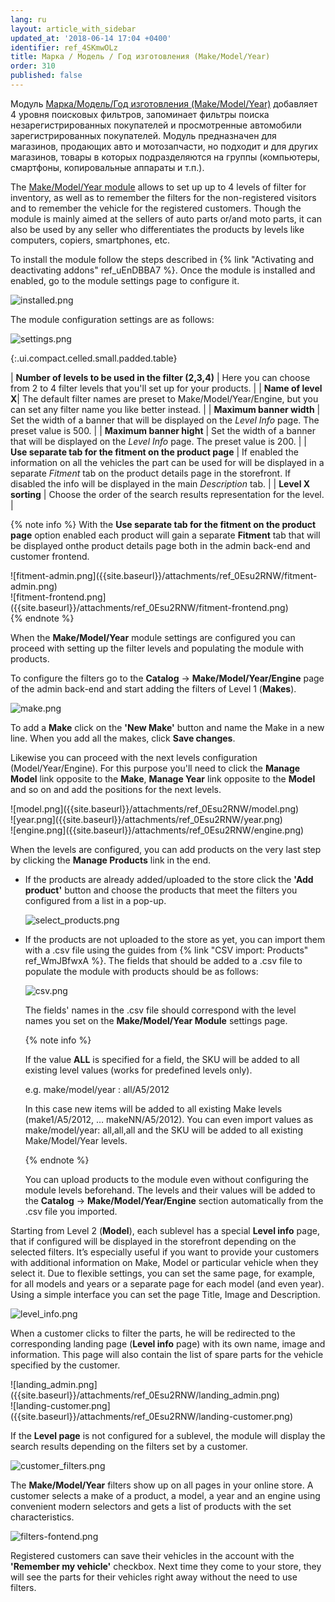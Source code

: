 ```yaml
---
lang: ru
layout: article_with_sidebar
updated_at: '2018-06-14 17:04 +0400'
identifier: ref_4SKmwOLz
title: Марка / Модель / Год изготовления (Make/Model/Year)
order: 310
published: false
---
```

Модуль [Марка/Модель/Год изготовления (Make/Model/Year)](https://market.x-cart.com/addons/make-model-year.html "Марка / Модель / Год изготовления (Make/Model/Year)") добавляет 4 уровня поисковых фильтров, запоминает фильтры поиска незарегистрированных покупателей и просмотренные автомобили зарегистрированных покупателей. Модуль предназначен для магазинов, продающих авто и мотозапчасти, но подходит и для других магазинов, товары в которых подразделяются на группы (компьютеры, смартфоны, копировальные аппараты и т.п.).


The [Make/Model/Year module](https://market.x-cart.com/addons/make-model-year.html "Make/Model/Year Module") allows to set up up to 4 levels of filter for inventory, as well as to remember the filters for the non-registered visitors and to remember the vehicle for the registered customers. Though the module is mainly aimed at the sellers of auto parts or/and moto parts, it can also be used by any seller who differentiates the products by levels like computers, copiers, smartphones, etc. 

To install the module follow the steps described in {% link "Activating and deactivating addons" ref_uEnDBBA7 %}. Once the module is installed and enabled, go to the module settings page to configure it.

![installed.png]({{site.baseurl}}/attachments/ref_0Esu2RNW/installed.png)

The module configuration settings are as follows:

![settings.png]({{site.baseurl}}/attachments/ref_0Esu2RNW/settings.png)

{:.ui.compact.celled.small.padded.table}

| **Number of levels to be used in the filter (2,3,4)** | Here you can choose from 2 to 4 filter levels that you'll set up for your products. |
| **Name of level X**| The default filter names are preset to Make/Model/Year/Engine, but you can set any filter name you like better instead. |
| **Maximum banner width** | Set the width of a banner that will be displayed on the _Level Info_ page. The preset value is 500. |
| **Maximum banner hight** | Set the width of a banner that will be displayed on the _Level Info_ page. The preset value is 200. |
| **Use separate tab for the fitment on the product page** | If enabled the information on all the vehicles the part can be used for will be displayed in a separate _Fitment_ tab on the product details page in the storefront. If disabled the info will be displayed in the main _Description_ tab. | 
| **Level X sorting** | Choose the order of the search results representation for the level. |

{% note info %}
With the **Use separate tab for the fitment on the product page** option enabled each product will gain a separate **Fitment** tab that will be displayed onthe product details page both in the admin back-end and customer frontend.
<div class="ui stackable two column grid">
  <div class="column" markdown="span">![fitment-admin.png]({{site.baseurl}}/attachments/ref_0Esu2RNW/fitment-admin.png)</div>
  <div class="column" markdown="span">![fitment-frontend.png]({{site.baseurl}}/attachments/ref_0Esu2RNW/fitment-frontend.png)</div>
</div>
{% endnote %}

When the **Make/Model/Year** module settings are configured you can proceed with setting up the filter levels and populating the module with products. 

To configure the filters go to the **Catalog** -> **Make/Model/Year/Engine** page of the admin back-end and start adding the filters of Level 1 (**Makes**).

![make.png]({{site.baseurl}}/attachments/ref_0Esu2RNW/make.png)

To add a **Make** click on the **'New Make'** button and name the Make in a new line. When you add all the makes, click **Save changes**.  

Likewise you can proceed with the next levels configuration (Model/Year/Engine). For this purpose you'll need to click the **Manage Model** link opposite to the **Make**, **Manage Year** link opposite to the **Model** and so on and add the positions for the next levels. 

<div class="ui stackable three column grid">
  <div class="column" markdown="span">![model.png]({{site.baseurl}}/attachments/ref_0Esu2RNW/model.png)</div>
  <div class="column" markdown="span">![year.png]({{site.baseurl}}/attachments/ref_0Esu2RNW/year.png)</div>
  <div class="column" markdown="span">![engine.png]({{site.baseurl}}/attachments/ref_0Esu2RNW/engine.png)</div>
</div>

When the levels are configured, you can add products on the very last step by clicking the **Manage Products** link in the end. 

* If the products are already added/uploaded to the store click the **'Add product'** button and choose the products that meet the filters you configured from a list in a pop-up.
  
  ![select_products.png]({{site.baseurl}}/attachments/ref_0Esu2RNW/select_products.png)
  
  
* If the products are not uploaded to the store as yet, you can import them with a .csv file using the guides from {% link "CSV import: Products" ref_WmJBfwxA %}.
  The fields that should be added to a .csv file to populate the module with products should be as follows:
  
  ![csv.png]({{site.baseurl}}/attachments/ref_0Esu2RNW/csv.png)
  
  
  The fields' names in the .csv file should correspond with the level names you set on the **Make/Model/Year Module** settings page.
  
  {% note info %}
  
  If the value **ALL** is specified for a field, the SKU will be added to all existing level values (works for predefined levels only). 
  
  e.g. 
  make/model/year : all/A5/2012
  
  In this case new items will be added to all existing Make levels (make1/A5/2012, … makeNN/A5/2012). You can even import values as make/model/year: all,all,all and the SKU will be added to all existing Make/Model/Year levels. 
  
  {% endnote %}
  
  You can upload products to the module even without configuring the module levels beforehand. The levels and their values will be added to the **Catalog** -> **Make/Model/Year/Engine** section automatically from the .csv file you imported. 
  
Starting from Level 2 (**Model**), each sublevel has a special **Level info** page, that if configured will be displayed in the storefront depending on the selected filters. It’s especially useful if you want to provide your customers with additional information on Make, Model or particular vehicle when they select it. Due to flexible settings, you can set the same page, for example, for all models and years or a separate page for each model (and even year). Using a simple interface you can set the page Title, Image and Description. 

![level_info.png]({{site.baseurl}}/attachments/ref_0Esu2RNW/level_info.png)

When a customer clicks to filter the parts, he will be redirected to the corresponding landing page (**Level info** page) with its own name, image and information. This page will also contain the list of spare parts for the vehicle specified by the customer. 

<div class="ui stackable two column grid">
  <div class="column" markdown="span">![landing_admin.png]({{site.baseurl}}/attachments/ref_0Esu2RNW/landing_admin.png)</div>
  <div class="column" markdown="span">![landing-customer.png]({{site.baseurl}}/attachments/ref_0Esu2RNW/landing-customer.png)</div>
</div>

If the **Level page** is not configured for a sublevel, the module will display the search results depending on the filters set by a customer.

![customer_filters.png]({{site.baseurl}}/attachments/ref_0Esu2RNW/customer_filters.png)

The **Make/Model/Year** filters show up on all pages in your online store. A customer selects a make of a product, a model, a year and an engine using convenient modern selectors and gets a list of products with the set characteristics.

![filters-fontend.png]({{site.baseurl}}/attachments/ref_0Esu2RNW/filters-fontend.png)

Registered customers can save their vehicles in the account with the **'Remember my vehicle'** checkbox. Next time they come to your store, they will see the parts for their vehicles right away without the need to use filters.
